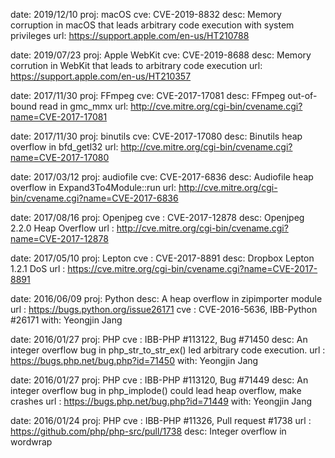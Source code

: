 date: 2019/12/10
proj: macOS
cve: CVE-2019-8832
desc: Memory corruption in macOS that leads arbitrary code execution with system privileges
url: https://support.apple.com/en-us/HT210788

date: 2019/07/23
proj: Apple WebKit
cve: CVE-2019-8688
desc: Memory corrution in WebKit that leads to arbitrary code execution
url: https://support.apple.com/en-us/HT210357

date: 2017/11/30
proj: FFmpeg
cve: CVE-2017-17081
desc: FFmpeg out-of-bound read in gmc_mmx
url: http://cve.mitre.org/cgi-bin/cvename.cgi?name=CVE-2017-17081

date: 2017/11/30
proj: binutils
cve: CVE-2017-17080
desc: Binutils heap overflow in bfd_getl32
url: http://cve.mitre.org/cgi-bin/cvename.cgi?name=CVE-2017-17080

date: 2017/03/12
proj: audiofile
cve: CVE-2017-6836
desc: Audiofile heap overflow in Expand3To4Module::run
url: http://cve.mitre.org/cgi-bin/cvename.cgi?name=CVE-2017-6836

date: 2017/08/16
proj: Openjpeg
cve : CVE-2017-12878
desc: Openjpeg 2.2.0 Heap Overflow
url : http://cve.mitre.org/cgi-bin/cvename.cgi?name=CVE-2017-12878

date: 2017/05/10
proj: Lepton
cve : CVE-2017-8891
desc: Dropbox Lepton 1.2.1 DoS
url : https://cve.mitre.org/cgi-bin/cvename.cgi?name=CVE-2017-8891

date: 2016/06/09
proj: Python
desc: A heap overflow in zipimporter module
url : https://bugs.python.org/issue26171
cve : CVE-2016-5636, IBB-Python #26171
with: Yeongjin Jang

date: 2016/01/27
proj: PHP
cve : IBB-PHP #113122, Bug #71450
desc: An integer overflow bug in php_str_to_str_ex() led arbitrary code execution.
url : https://bugs.php.net/bug.php?id=71450
with: Yeongjin Jang

date: 2016/01/27
proj: PHP
cve : IBB-PHP #113120, Bug #71449
desc: An integer overflow bug in php_implode() could lead heap overflow, make crashes
url : https://bugs.php.net/bug.php?id=71449
with: Yeongjin Jang

date: 2016/01/24
proj: PHP
cve : IBB-PHP #11326, Pull request #1738
url : https://github.com/php/php-src/pull/1738
desc: Integer overflow in wordwrap

